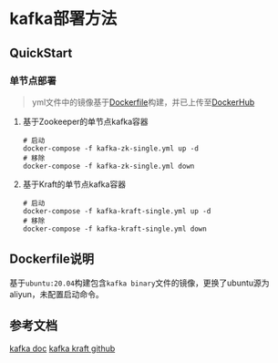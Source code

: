kafka部署方法
===

## QuickStart

### 单节点部署

> yml文件中的镜像基于[Dockerfile](./Dockerfile)构建，并已上传至[DockerHub](https://hub.docker.com/repository/docker/per495/kafka)

1. 基于Zookeeper的单节点kafka容器
    ```shell
    # 启动
    docker-compose -f kafka-zk-single.yml up -d
    # 移除
    docker-compose -f kafka-zk-single.yml down
    ```

2. 基于Kraft的单节点kafka容器
    ```shell
    # 启动
    docker-compose -f kafka-kraft-single.yml up -d
    # 移除
    docker-compose -f kafka-kraft-single.yml down
    ```

## Dockerfile说明

基于`ubuntu:20.04`构建包含`kafka binary`文件的镜像，更换了ubuntu源为aliyun，未配置启动命令。

## 参考文档

[kafka doc](https://kafka.apache.org/documentation/#quickstart)
[kafka kraft github](https://github.com/apache/kafka/tree/trunk/config/kraft)